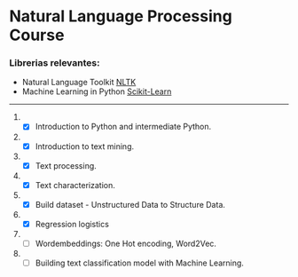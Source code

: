 # **Natural Language Processing Course**

### **Librerias relevantes:**
* Natural Language Toolkit [NLTK](https://www.nltk.org/)
* Machine Learning in Python [Scikit-Learn](https://scikit-learn.org/stable/)
---
1. - [x] Introduction to Python and intermediate Python.
2. - [x] Introduction to text mining.
3. - [x] Text processing.
4. - [x] Text characterization.
5. - [x] Build dataset - Unstructured Data to Structure Data.
6. - [x] Regression logistics
7. - [ ] Wordembeddings: One Hot encoding, Word2Vec.
8. - [ ] Building text classification model with Machine Learning.
